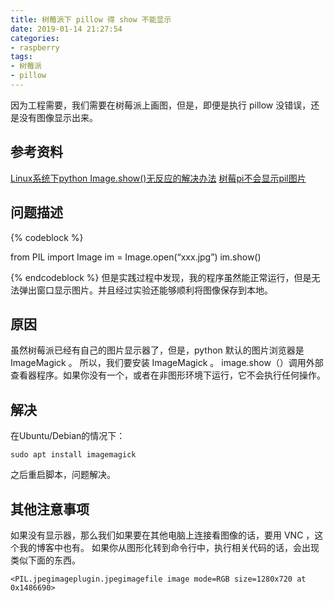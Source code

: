 ```yaml
---
title: 树莓派下 pillow 得 show 不能显示
date: 2019-01-14 21:27:54
categories:
- raspberry
tags:
- 树莓派
- pillow
---
```

因为工程需要，我们需要在树莓派上画图，但是，即便是执行 pillow 没错误，还是没有图像显示出来。
<!--more-->
## 参考资料
[Linux系统下python Image.show()无反应的解决办法](https://blog.csdn.net/wzheng92/article/details/79504654)
[树莓pi不会显示pil图片](https://stackoverrun.com/cn/q/8597972)
## 问题描述
{% codeblock %}

from PIL import Image 
im = Image.open(“xxx.jpg”) 
im.show() 

{% endcodeblock %}
但是实践过程中发现，我的程序虽然能正常运行，但是无法弹出窗口显示图片。并且经过实验还能够顺利将图像保存到本地。
## 原因
虽然树莓派已经有自己的图片显示器了，但是，python 默认的图片浏览器是 ImageMagick 。
所以，我们要安装 ImageMagick 。
image.show（）调用外部查看器程序。如果你没有一个，或者在非图形环境下运行，它不会执行任何操作。
## 解决
在Ubuntu/Debian的情况下：

	sudo apt install imagemagick 
	
之后重启脚本，问题解决。
## 其他注意事项
如果没有显示器，那么我们如果要在其他电脑上连接看图像的话，要用 VNC ，这个我的博客中也有。
如果你从图形化转到命令行中，执行相关代码的话，会出现类似下面的东西。

	<PIL.jpegimageplugin.jpegimagefile image mode=RGB size=1280x720 at 0x1486690>
	

